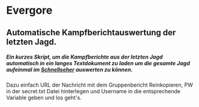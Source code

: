 # Evergore


## Automatische Kampfberichtauswertung der letzten Jagd.

##### Ein kurzes Skript, um die Kampfberichte aus der letzten Jagd automatisch in ein langes Textdokument zu laden um die gesamte Jagd aufeinmal im [Schnellseher](https://kampfbericht.schnellseher.pages.dev/) auswerten zu können.

Dazu einfach URL der Nachricht mit dem Gruppenbericht Reinkopieren, PW in der secret.txt Datei hinterlegen und Username in die entsprechende Variable geben und los geht's. 
